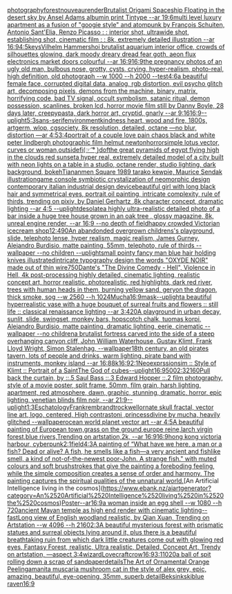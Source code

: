 [photography](https://www.ebank.nz/aiartgenerator?category=photography)[forest](https://www.ebank.nz/aiartgenerator?category=forest)[nouveau](https://www.ebank.nz/aiartgenerator?category=nouveau)[render](https://www.ebank.nz/aiartgenerator?category=render)[Brutalist Origami Spaceship Floating in the desert sky by Ansel Adams albumin print Tintype --ar 19:6](https://www.ebank.nz/aiartgenerator?category=Brutalist%2520Origami%2520Spaceship%2520Floating%2520in%2520the%2520desert%2520sky%2520by%2520Ansel%2520Adams%2520albumin%2520print%2520Tintype%2520--ar%252019%3A6)[multi level luxury apartment as a fusion of "googie style" and atompunk by François Schuiten, Antonio Sant'Elia, Renzo Picasso : : interior shot, ultrawide shot, establishing shot, cinematic film : : 8k, extremely detailed illustration --ar 16:9](https://www.ebank.nz/aiartgenerator?category=multi%2520level%2520luxury%2520apartment%2520as%2520a%2520fusion%2520of%2520%22googie%2520style%22%2520and%2520atompunk%2520by%2520Fran%C3%A7ois%2520Schuiten%2C%2520Antonio%2520Sant%27Elia%2C%2520Renzo%2520Picasso%2520%3A%2520%3A%2520interior%2520shot%2C%2520ultrawide%2520shot%2C%2520establishing%2520shot%2C%2520cinematic%2520film%2520%3A%2520%3A%25208k%2C%2520extremely%2520detailed%2520illustration%2520--ar%252016%3A9)[4:5](https://www.ebank.nz/aiartgenerator?category=4%3A5)[keys](https://www.ebank.nz/aiartgenerator?category=keys)[Vilhelm Hammershoi brutalist aquarium interior office, crowds of silhouettes glowing, dark moody dreary dread fear goth, aeon flux electronics market doors colourful --ar 16:9](https://www.ebank.nz/aiartgenerator?category=Vilhelm%2520Hammershoi%2520brutalist%2520aquarium%2520interior%2520office%2C%2520crowds%2520of%2520silhouettes%2520glowing%2C%2520dark%2520moody%2520dreary%2520dread%2520fear%2520goth%2C%2520aeon%2520flux%2520electronics%2520market%2520doors%2520colourful%2520--ar%252016%3A9)[16:9](https://www.ebank.nz/aiartgenerator?category=16%3A9)[the pregnancy photos of an ugly old man, bulbous nose, grotty, cysts, crying, hyper-realism, photo-real, high definition, old photograph --w 1000 --h 2000 --test](https://www.ebank.nz/aiartgenerator?category=the%2520pregnancy%2520photos%2520of%2520an%2520ugly%2520old%2520man%2C%2520bulbous%2520nose%2C%2520grotty%2C%2520cysts%2C%2520crying%2C%2520hyper-realism%2C%2520photo-real%2C%2520high%2520definition%2C%2520old%2520photograph%2520--w%25201000%2520--h%25202000%2520--test)[4:6](https://www.ebank.nz/aiartgenerator?category=4%3A6)[a beautiful female face, corrupted digital data, analog, rgb distortion, evil psycho glitch art, decomposing pixels, demons from the machine, binary, matrix, horrifying code, bad TV signal, occult symbolism, satanic ritual, demon possession, scanlines, broken lcd, horror movie film still by Danny Boyle, 28 days later, creepypasta, dark horror art, cryptid, gnarly --ar 9:16](https://www.ebank.nz/aiartgenerator?category=a%2520beautiful%2520female%2520face%2C%2520corrupted%2520digital%2520data%2C%2520analog%2C%2520rgb%2520distortion%2C%2520evil%2520psycho%2520glitch%2520art%2C%2520decomposing%2520pixels%2C%2520demons%2520from%2520the%2520machine%2C%2520binary%2C%2520matrix%2C%2520horrifying%2520code%2C%2520bad%2520TV%2520signal%2C%2520occult%2520symbolism%2C%2520satanic%2520ritual%2C%2520demon%2520possession%2C%2520scanlines%2C%2520broken%2520lcd%2C%2520horror%2520movie%2520film%2520still%2520by%2520Danny%2520Boyle%2C%252028%2520days%2520later%2C%2520creepypasta%2C%2520dark%2520horror%2520art%2C%2520cryptid%2C%2520gnarly%2520--ar%25209%3A16)[16:9](https://www.ebank.nz/aiartgenerator?category=16%3A9)[--uplight](https://www.ebank.nz/aiartgenerator?category=--uplight)[5:3](https://www.ebank.nz/aiartgenerator?category=5%3A3)[sans-serif](https://www.ebank.nz/aiartgenerator?category=sans-serif)[environment](https://www.ebank.nz/aiartgenerator?category=environment)[kindness heart, wood and fire, 1800s, artgerm, wlop, cgsociety, 8k resolution, detailed, octane —no blur, distortion —ar 4:5](https://www.ebank.nz/aiartgenerator?category=kindness%2520heart%2C%2520wood%2520and%2520fire%2C%25201800s%2C%2520artgerm%2C%2520wlop%2C%2520cgsociety%2C%25208k%2520resolution%2C%2520detailed%2C%2520octane%2520%E2%80%94no%2520blur%2C%2520distortion%2520%E2%80%94ar%25204%3A5)[3:4](https://www.ebank.nz/aiartgenerator?category=3%3A4)[portrait of a couple love pain chaos black and white peter lindbergh photographic film helmut newton](https://www.ebank.nz/aiartgenerator?category=portrait%2520of%2520a%2520couple%2520love%2520pain%2520chaos%2520black%2520and%2520white%2520peter%2520lindbergh%2520photographic%2520film%2520helmut%2520newton)[horror](https://www.ebank.nz/aiartgenerator?category=horror)[simple lotus vector, curves or woman,](https://www.ebank.nz/aiartgenerator?category=simple%2520lotus%2520vector%2C%2520curves%2520or%2520woman%2C)[outside](https://www.ebank.nz/aiartgenerator?category=outside)[fi](https://www.ebank.nz/aiartgenerator?category=fi)[(☞ ͡° ͜)](https://www.ebank.nz/aiartgenerator?category=%28%E2%98%9E%2520%CD%A1%C2%B0%2520%CD%9C%29)[dof](https://www.ebank.nz/aiartgenerator?category=dof)[the great pyramids of egypt flying high in the clouds red sunset](https://www.ebank.nz/aiartgenerator?category=the%2520great%2520pyramids%2520of%2520egypt%2520flying%2520high%2520in%2520the%2520clouds%2520red%2520sunset)[a hyper real, extremely detailed model of a city built with neon lights on a table in a studio, octane render, studio lighting, dark background, bokeh](https://www.ebank.nz/aiartgenerator?category=a%2520hyper%2520real%2C%2520extremely%2520detailed%2520model%2520of%2520a%2520city%2520built%2520with%2520neon%2520lights%2520on%2520a%2520table%2520in%2520a%2520studio%2C%2520octane%2520render%2C%2520studio%2520lighting%2C%2520dark%2520background%2C%2520bokeh)[Tiananmen Square 1989 tarako kewpie, Maurice Sendak illustration](https://www.ebank.nz/aiartgenerator?category=Tiananmen%2520Square%25201989%2520tarako%2520kewpie%2C%2520Maurice%2520Sendak%2520illustration)[game console symbiotic crystalization of neomorphic design contemporary italian industrial design device](https://www.ebank.nz/aiartgenerator?category=game%2520console%2520symbiotic%2520crystalization%2520of%2520neomorphic%2520design%2520contemporary%2520italian%2520industrial%2520design%2520device)[beautiful girl with long black hair and symmetrical eyes, portrait,oil painting, intricate complexity, rule of thirds, trending on pixiv, by Daniel Gerhartz ,8k character concept, dramatic lighting --ar 4:5 --uplight](https://www.ebank.nz/aiartgenerator?category=beautiful%2520girl%2520with%2520long%2520black%2520hair%2520and%2520symmetrical%2520eyes%2C%2520portrait%2Coil%2520painting%2C%2520intricate%2520complexity%2C%2520rule%2520of%2520thirds%2C%2520trending%2520on%2520pixiv%2C%2520by%2520Daniel%2520Gerhartz%2520%2C8k%2520character%2520concept%2C%2520dramatic%2520lighting%2520--ar%25204%3A5%2520--uplight)[desolate](https://www.ebank.nz/aiartgenerator?category=desolate)[a highly ultra-realistic detailed photo of a bar inside a huge tree house grown in an oak tree , glossy magazine, 8k, unreal engine render,  --ar 16:9 --no depth of field](https://www.ebank.nz/aiartgenerator?category=a%2520highly%2520ultra-realistic%2520detailed%2520photo%2520of%2520a%2520bar%2520inside%2520a%2520huge%2520tree%2520house%2520grown%2520in%2520an%2520oak%2520tree%2520%2C%2520glossy%2520magazine%2C%25208k%2C%2520unreal%2520engine%2520render%2C%2520%2520--ar%252016%3A9%2520--no%2520depth%2520of%2520field)[happy crowded Victorian icecream shop](https://www.ebank.nz/aiartgenerator?category=happy%2520crowded%2520Victorian%2520icecream%2520shop)[12:4](https://www.ebank.nz/aiartgenerator?category=12%3A4)[90](https://www.ebank.nz/aiartgenerator?category=90)[An abandonded overgrown childrens's playground, slide, telephoto lense, hyper realism, magic realism, James Gurney, Alejandro Burdisio, matte painting, 55mm, telephoto, rule of thirds --wallpaper --no children --uplight](https://www.ebank.nz/aiartgenerator?category=An%2520abandonded%2520overgrown%2520childrens%27s%2520playground%2C%2520slide%2C%2520telephoto%2520lense%2C%2520hyper%2520realism%2C%2520magic%2520realism%2C%2520James%2520Gurney%2C%2520Alejandro%2520Burdisio%2C%2520matte%2520painting%2C%252055mm%2C%2520telephoto%2C%2520rule%2520of%2520thirds%2520--wallpaper%2520--no%2520children%2520--uplight)[small pointy fancy man blue hair holding knives illustrated](https://www.ebank.nz/aiartgenerator?category=small%2520pointy%2520fancy%2520man%2520blue%2520hair%2520holding%2520knives%2520illustrated)[intricate typography design the words "OXYDE NOIR" made out of thin wire](https://www.ebank.nz/aiartgenerator?category=intricate%2520typography%2520design%2520the%2520words%2520%22OXYDE%2520NOIR%22%2520made%2520out%2520of%2520thin%2520wire)[750](https://www.ebank.nz/aiartgenerator?category=750)[Dante's "The Divine Comedy - Hell", Violence in Hell, 4k post-processing highly detailed, cinematic lighting, realistic concept art, horror realistic, photorealistic, red highlights, dark red river, trees with human heads in them, burning yellow sand, geryon the dragon, thick smoke, sog --w 2560 --h 1024](https://www.ebank.nz/aiartgenerator?category=Dante%27s%2520%22The%2520Divine%2520Comedy%2520-%2520Hell%22%2C%2520Violence%2520in%2520Hell%2C%25204k%2520post-processing%2520highly%2520detailed%2C%2520cinematic%2520lighting%2C%2520realistic%2520concept%2520art%2C%2520horror%2520realistic%2C%2520photorealistic%2C%2520red%2520highlights%2C%2520dark%2520red%2520river%2C%2520trees%2520with%2520human%2520heads%2520in%2520them%2C%2520burning%2520yellow%2520sand%2C%2520geryon%2520the%2520dragon%2C%2520thick%2520smoke%2C%2520sog%2520--w%25202560%2520--h%25201024)[Mucha](https://www.ebank.nz/aiartgenerator?category=Mucha)[16:9](https://www.ebank.nz/aiartgenerator?category=16%3A9)[mask](https://www.ebank.nz/aiartgenerator?category=mask)[--uplight](https://www.ebank.nz/aiartgenerator?category=--uplight)[a beautiful hyperrealistic vase with a huge bouquet of surreal fruits and flowers :: still life :: classical renaissance lighting  --ar 3:4](https://www.ebank.nz/aiartgenerator?category=a%2520beautiful%2520hyperrealistic%2520vase%2520with%2520a%2520huge%2520bouquet%2520of%2520surreal%2520fruits%2520and%2520flowers%2520%3A%3A%2520still%2520life%2520%3A%3A%2520classical%2520renaissance%2520lighting%2520%2520--ar%25203%3A4)[20](https://www.ebank.nz/aiartgenerator?category=20)[A playground in urban decay, sunlit, slide, swingset, monkey bars, hopscotch chalk, tuomas korpi, Alejandro Burdisio, matte painting, dramatic lighting, eerie, cinematic --wallpaper --no children](https://www.ebank.nz/aiartgenerator?category=A%2520playground%2520in%2520urban%2520decay%2C%2520sunlit%2C%2520slide%2C%2520swingset%2C%2520monkey%2520bars%2C%2520hopscotch%2520chalk%2C%2520tuomas%2520korpi%2C%2520Alejandro%2520Burdisio%2C%2520matte%2520painting%2C%2520dramatic%2520lighting%2C%2520eerie%2C%2520cinematic%2520--wallpaper%2520--no%2520children)[a brutalist fortress carved into the side of a steep overhanging canyon cliff, John William Waterhouse, Gustav Klimt, Frank Lloyd Wright, Simon Stalenhag, --wallpaper](https://www.ebank.nz/aiartgenerator?category=a%2520brutalist%2520fortress%2520carved%2520into%2520the%2520side%2520of%2520a%2520steep%2520overhanging%2520canyon%2520cliff%2C%2520John%2520William%2520Waterhouse%2C%2520Gustav%2520Klimt%2C%2520Frank%2520Lloyd%2520Wright%2C%2520Simon%2520Stalenhag%2C%2520--wallpaper)[18th century, an old pirates tavern, lots of people and drinks, warm lighting, pirate band with instruments, monkey island --ar 16:8](https://www.ebank.nz/aiartgenerator?category=18th%2520century%2C%2520an%2520old%2520pirates%2520tavern%2C%2520lots%2520of%2520people%2520and%2520drinks%2C%2520warm%2520lighting%2C%2520pirate%2520band%2520with%2520instruments%2C%2520monkey%2520island%2520--ar%252016%3A8)[8k](https://www.ebank.nz/aiartgenerator?category=8k)[16:9](https://www.ebank.nz/aiartgenerator?category=16%3A9)[2:1](https://www.ebank.nz/aiartgenerator?category=2%3A1)[Neoexprssionsim :: Style of Klimt :: Portrait of a Saint](https://www.ebank.nz/aiartgenerator?category=Neoexprssionsim%2520%3A%3A%2520Style%2520of%2520Klimt%2520%3A%3A%2520Portrait%2520of%2520a%2520Saint)[The God of cubes](https://www.ebank.nz/aiartgenerator?category=The%2520God%2520of%2520cubes)[--uplight](https://www.ebank.nz/aiartgenerator?category=--uplight)[16:9](https://www.ebank.nz/aiartgenerator?category=16%3A9)[500](https://www.ebank.nz/aiartgenerator?category=500)[2:3](https://www.ebank.nz/aiartgenerator?category=2%3A3)[2160](https://www.ebank.nz/aiartgenerator?category=2160)[Pull back the curtain, by ::.5 Saul Bass ::.3 Edward Hopper ::.2 film photography, style of a movie poster, split frame, 50mm, film grain, harsh lighting, apartment, red atmosphere, dawn, graphic, stunning, dramatic, horror, epic lighting, venetian blinds film noir, --ar 21:9](https://www.ebank.nz/aiartgenerator?category=Pull%2520back%2520the%2520curtain%2C%2520by%2520%3A%3A.5%2520Saul%2520Bass%2520%3A%3A.3%2520Edward%2520Hopper%2520%3A%3A.2%2520film%2520photography%2C%2520style%2520of%2520a%2520movie%2520poster%2C%2520split%2520frame%2C%252050mm%2C%2520film%2520grain%2C%2520harsh%2520lighting%2C%2520apartment%2C%2520red%2520atmosphere%2C%2520dawn%2C%2520graphic%2C%2520stunning%2C%2520dramatic%2C%2520horror%2C%2520epic%2520lighting%2C%2520venetian%2520blinds%2520film%2520noir%2C%2520--ar%252021%3A9)[--uplight](https://www.ebank.nz/aiartgenerator?category=--uplight)[1:3](https://www.ebank.nz/aiartgenerator?category=1%3A3)[Eschatology](https://www.ebank.nz/aiartgenerator?category=Eschatology)[Frank](https://www.ebank.nz/aiartgenerator?category=Frank)[rembrandt](https://www.ebank.nz/aiartgenerator?category=rembrandt)[rockwell](https://www.ebank.nz/aiartgenerator?category=rockwell)[ornate skull fractal, vector line art, logo, centered, High contrast](https://www.ebank.nz/aiartgenerator?category=ornate%2520skull%2520fractal%2C%2520vector%2520line%2520art%2C%2520logo%2C%2520centered%2C%2520High%2520contrast)[oni ,princess](https://www.ebank.nz/aiartgenerator?category=oni%2520%2Cprincess)[divine by mucha, heavily glitched --wallpaper](https://www.ebank.nz/aiartgenerator?category=divine%2520by%2520mucha%2C%2520heavily%2520glitched%2520--wallpaper)[ocean world planet vector art --ar 4:5](https://www.ebank.nz/aiartgenerator?category=ocean%2520world%2520planet%2520vector%2520art%2520--ar%25204%3A5)[A beautiful painting of European town,grass on the ground,europe reine,larch virgin forest,blue rivers,Trending on artstation,2k, --ar 16:9](https://www.ebank.nz/aiartgenerator?category=A%2520beautiful%2520painting%2520of%2520European%2520town%2Cgrass%2520on%2520the%2520ground%2Ceurope%2520reine%2Clarch%2520virgin%2520forest%2Cblue%2520rivers%2CTrending%2520on%2520artstation%2C2k%2C%2520--ar%252016%3A9)[16:9](https://www.ebank.nz/aiartgenerator?category=16%3A9)[hong kong victoria harbour, cyberpunk](https://www.ebank.nz/aiartgenerator?category=hong%2520kong%2520victoria%2520harbour%2C%2520cyberpunk)[2:1](https://www.ebank.nz/aiartgenerator?category=2%3A1)[field](https://www.ebank.nz/aiartgenerator?category=field)[4:3](https://www.ebank.nz/aiartgenerator?category=4%3A3)[A painting of “What have we here, a man or a fish? Dead or   alive? A fish, he smells like a fish—a very ancient   and fishlike smell, a kind of not-of-the-newest poor-John.   A strange fish." with muted colours and soft brushstrokes that give the painting a foreboding feeling, while the simple composition creates a sense of order and harmony. The painting captures the spiritual qualities of the unnatural world.](https://www.ebank.nz/aiartgenerator?category=A%2520painting%2520of%2520%E2%80%9CWhat%2520have%2520we%2520here%2C%2520a%2520man%2520or%2520a%2520fish%3F%2520Dead%2520or%2520%2520%2520alive%3F%2520A%2520fish%2C%2520he%2520smells%2520like%2520a%2520fish%E2%80%94a%2520very%2520ancient%2520%2520%2520and%2520fishlike%2520smell%2C%2520a%2520kind%2520of%2520not-of-the-newest%2520poor-John.%2520%2520%2520A%2520strange%2520fish.%22%2520with%2520muted%2520colours%2520and%2520soft%2520brushstrokes%2520that%2520give%2520the%2520painting%2520a%2520foreboding%2520feeling%2C%2520while%2520the%2520simple%2520composition%2520creates%2520a%2520sense%2520of%2520order%2520and%2520harmony.%2520The%2520painting%2520captures%2520the%2520spiritual%2520qualities%2520of%2520the%2520unnatural%2520world.)[An Artificial Intelligence living in the cosmos](https://www.ebank.nz/aiartgenerator?category=An%2520Artificial%2520Intelligence%2520living%2520in%2520the%2520cosmos)[Poster--ar16:9](https://www.ebank.nz/aiartgenerator?category=Poster--ar16%3A9)[a woman inside an egg shell --w 1080 --h 720](https://www.ebank.nz/aiartgenerator?category=a%2520woman%2520inside%2520an%2520egg%2520shell%2520--w%25201080%2520--h%2520720)[ancient Mayan temple as high end render with cinematic lighting](https://www.ebank.nz/aiartgenerator?category=ancient%2520Mayan%2520temple%2520as%2520high%2520end%2520render%2520with%2520cinematic%2520lighting)[--fast](https://www.ebank.nz/aiartgenerator?category=--fast)[Long view of English woodland realistic, by Qian Xuan, Trending on Artstation    --w 4096  --h 2160](https://www.ebank.nz/aiartgenerator?category=Long%2520view%2520of%2520English%2520woodland%2520realistic%2C%2520by%2520Qian%2520Xuan%2C%2520Trending%2520on%2520Artstation%2520%2520%2520%2520--w%25204096%2520%2520--h%25202160)[2:3](https://www.ebank.nz/aiartgenerator?category=2%3A3)[A beautiful mysterious forest with prismatic statues and surreal objects lying around it, plus there is a beautiful breathtaking ruin from which dark little creatures come out with glowing red eyes, Fantasy Forest, realistic, Ultra realistic, Detailed, Concept Art, Trendy on artstation, —aspect 3:4](https://www.ebank.nz/aiartgenerator?category=A%2520beautiful%2520mysterious%2520forest%2520with%2520prismatic%2520statues%2520and%2520surreal%2520objects%2520lying%2520around%2520it%2C%2520plus%2520there%2520is%2520a%2520beautiful%2520breathtaking%2520ruin%2520from%2520which%2520dark%2520little%2520creatures%2520come%2520out%2520with%2520glowing%2520red%2520eyes%2C%2520Fantasy%2520Forest%2C%2520realistic%2C%2520Ultra%2520realistic%2C%2520Detailed%2C%2520Concept%2520Art%2C%2520Trendy%2520on%2520artstation%2C%2520%E2%80%94aspect%25203%3A4)[wizard](https://www.ebank.nz/aiartgenerator?category=wizard)[Lovecraft](https://www.ebank.nz/aiartgenerator?category=Lovecraft)[crow](https://www.ebank.nz/aiartgenerator?category=crow)[16:9](https://www.ebank.nz/aiartgenerator?category=16%3A9)[3:1](https://www.ebank.nz/aiartgenerator?category=3%3A1)[1020](https://www.ebank.nz/aiartgenerator?category=1020)[a ball of spit rolling down a scrap of sandpaper](https://www.ebank.nz/aiartgenerator?category=a%2520ball%2520of%2520spit%2520rolling%2520down%2520a%2520scrap%2520of%2520sandpaper)[details](https://www.ebank.nz/aiartgenerator?category=details)[The Art of Ornamental Orange Peeling](https://www.ebank.nz/aiartgenerator?category=The%2520Art%2520of%2520Ornamental%2520Orange%2520Peeling)[amanita muscaria mushroom cat in the style of alex grey, epic, amazing, beautiful, eye-opening, 35mm, superb detail](https://www.ebank.nz/aiartgenerator?category=amanita%2520muscaria%2520mushroom%2520cat%2520in%2520the%2520style%2520of%2520alex%2520grey%2C%2520epic%2C%2520amazing%2C%2520beautiful%2C%2520eye-opening%2C%252035mm%2C%2520superb%2520detail)[Beksinkski](https://www.ebank.nz/aiartgenerator?category=Beksinkski)[blue raven](https://www.ebank.nz/aiartgenerator?category=blue%2520raven)[16:9](https://www.ebank.nz/aiartgenerator?category=16%3A9)